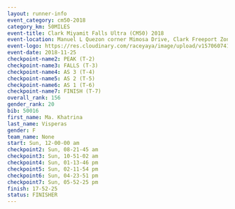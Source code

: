 ```yaml
---
layout: runner-info 
event_category: cm50-2018 
category_km: 50MILES 
event-title: Clark Miyamit Falls Ultra (CM50) 2018 
event-location: Manuel L Quezon corner Mimosa Drive, Clark Freeport Zone, Clark, Pampanga, Philippines 
event-logo: https://res.cloudinary.com/raceyaya/image/upload/v1570607412/logo/cm50_p8ydpq.jpg 
event-date: 2018-11-25 
checkpoint-name2: PEAK (T-2) 
checkpoint-name3: FALLS (T-3) 
checkpoint-name4: AS 3 (T-4) 
checkpoint-name5: AS 2 (T-5) 
checkpoint-name6: AS 1 (T-6) 
checkpoint-name7: FINISH (T-7) 
overall_rank: 156
gender_rank: 20
bib: 50016
first_name: Ma. Khatrina
last_name: Visperas
gender: F
team_name: None
start: Sun, 12-00-00 am
checkpoint2: Sun, 08-21-45 am
checkpoint3: Sun, 10-51-02 am
checkpoint4: Sun, 01-13-46 pm
checkpoint5: Sun, 02-11-54 pm
checkpoint6: Sun, 04-23-51 pm
checkpoint7: Sun, 05-52-25 pm
finish: 17-52-25
status: FINISHER
---
```

